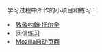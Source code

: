 学习过程中所作的小项目和练习：<br>
<li><a href="https://akayi07.github.io/TributePage1/" target="_blank">致敬约翰·托尔金<a></li>
<li><a href="https://akayi07.github.io/Marking-up-a-letter/" target="_blank">回信练习</a></li>
<li><a href="https://akayi07.github.io/Mozilla-splash-page/" target="_blank">Mozilla启动页面</a></li>


